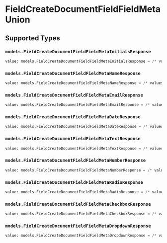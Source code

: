 # FieldCreateDocumentFieldFieldMetaUnion


## Supported Types

### `models.FieldCreateDocumentFieldFieldMetaInitialsResponse`

```python
value: models.FieldCreateDocumentFieldFieldMetaInitialsResponse = /* values here */
```

### `models.FieldCreateDocumentFieldFieldMetaNameResponse`

```python
value: models.FieldCreateDocumentFieldFieldMetaNameResponse = /* values here */
```

### `models.FieldCreateDocumentFieldFieldMetaEmailResponse`

```python
value: models.FieldCreateDocumentFieldFieldMetaEmailResponse = /* values here */
```

### `models.FieldCreateDocumentFieldFieldMetaDateResponse`

```python
value: models.FieldCreateDocumentFieldFieldMetaDateResponse = /* values here */
```

### `models.FieldCreateDocumentFieldFieldMetaTextResponse`

```python
value: models.FieldCreateDocumentFieldFieldMetaTextResponse = /* values here */
```

### `models.FieldCreateDocumentFieldFieldMetaNumberResponse`

```python
value: models.FieldCreateDocumentFieldFieldMetaNumberResponse = /* values here */
```

### `models.FieldCreateDocumentFieldFieldMetaRadioResponse`

```python
value: models.FieldCreateDocumentFieldFieldMetaRadioResponse = /* values here */
```

### `models.FieldCreateDocumentFieldFieldMetaCheckboxResponse`

```python
value: models.FieldCreateDocumentFieldFieldMetaCheckboxResponse = /* values here */
```

### `models.FieldCreateDocumentFieldFieldMetaDropdownResponse`

```python
value: models.FieldCreateDocumentFieldFieldMetaDropdownResponse = /* values here */
```

